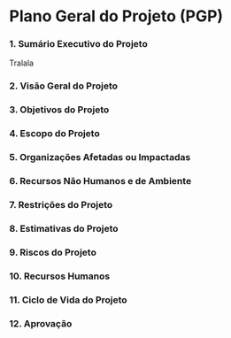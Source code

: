 # Plano Geral do Projeto (PGP)

### 1. Sumário Executivo do Projeto
Tralala

### 2. Visão Geral do Projeto

### 3. Objetivos do Projeto

### 4. Escopo do Projeto

### 5. Organizações Afetadas ou Impactadas

### 6. Recursos Não Humanos e de Ambiente

### 7. Restrições do Projeto

### 8. Estimativas do Projeto

### 9. Riscos do Projeto

### 10. Recursos Humanos

### 11. Ciclo de Vida do Projeto

### 12. Aprovação
